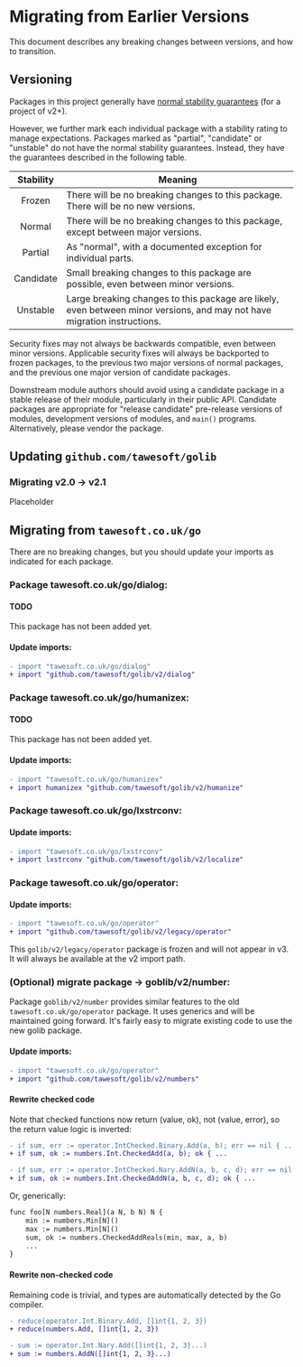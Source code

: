 # Migrating from Earlier Versions

This document describes any breaking changes between versions,
and how to transition.

## Versioning

Packages in this project generally have
[normal stability guarantees](https://go.dev/doc/modules/version-numbers) (for
a project of v2+).

However, we further mark each individual package with a stability rating to
manage expectations. Packages marked as "partial", "candidate" or "unstable" 
do not have the normal stability guarantees. Instead, they have the guarantees
described in the following table.

| Stability | Meaning                                                                                                                  |
|:---------:|--------------------------------------------------------------------------------------------------------------------------|
|  Frozen   | There will be no breaking changes to this package. There will be no new versions.                                        |
|  Normal   | There will be no breaking changes to this package, except between major versions.                                        |
|  Partial  | As "normal", with a documented exception for individual parts.                                                           |
| Candidate | Small breaking changes to this package are possible, even between minor versions.                                        |
| Unstable  | Large breaking changes to this package are likely, even between minor versions, and may not have migration instructions. |

Security fixes may not always be backwards compatible, even between minor 
versions. Applicable security fixes will always be backported to frozen 
packages, to the previous two major versions of normal packages, and the 
previous one major version of candidate packages.

Downstream module authors should avoid using a candidate package
in a stable release of their module, particularly in their public API. 
Candidate packages are appropriate for "release candidate" pre-release 
versions of modules, development versions of modules, and `main()` programs. 
Alternatively, please vendor the package.


## Updating `github.com/tawesoft/golib`

### Migrating v2.0 → v2.1

Placeholder



## Migrating from `tawesoft.co.uk/go`

There are no breaking changes, but you should update your imports as indicated
for each package.


### Package **tawesoft.co.uk/go/dialog:**

#### TODO

This package has not been added yet.

#### Update imports:

```diff
- import "tawesoft.co.uk/go/dialog"
+ import "github.com/tawesoft/golib/v2/dialog"
```

### Package **tawesoft.co.uk/go/humanizex:**

#### TODO

This package has not been added yet.

#### Update imports:

```diff
- import "tawesoft.co.uk/go/humanizex"
+ import humanizex "github.com/tawesoft/golib/v2/humanize"
```

### Package **tawesoft.co.uk/go/lxstrconv:**

#### Update imports:

```diff
- import "tawesoft.co.uk/go/lxstrconv"
+ import lxstrconv "github.com/tawesoft/golib/v2/localize"
```

### Package **tawesoft.co.uk/go/operator:**

#### Update imports:

```diff
- import "tawesoft.co.uk/go/operator"
+ import "github.com/tawesoft/golib/v2/legacy/operator"
```

This `golib/v2/legacy/operator` package is frozen and will not appear 
in v3. It will always be available at the v2 import path.

### (Optional) migrate package → **goblib/v2/number:**

Package `goblib/v2/number` provides similar features to the old
`tawesoft.co.uk/go/operator` package. It uses generics and will be maintained
going forward. It's fairly easy to migrate existing code to use the new golib 
package.

#### Update imports:

```diff
- import "tawesoft.co.uk/go/operator"
+ import "github.com/tawesoft/golib/v2/numbers"
```

#### Rewrite checked code

Note that checked functions now return (value, ok), not (value, error), so 
the return value logic is inverted:

```diff
- if sum, err := operator.IntChecked.Binary.Add(a, b); err == nil { ...
+ if sum, ok := numbers.Int.CheckedAdd(a, b); ok { ...

- if sum, err := operator.IntChecked.Nary.AddN(a, b, c, d); err == nil { ...
+ if sum, ok := numbers.Int.CheckedAddN(a, b, c, d); ok { ...
```

Or, generically:

```diff
func foo[N numbers.Real](a N, b N) N {
    min := numbers.Min[N]()
    max := numbers.Min[N]() 
    sum, ok := numbers.CheckedAddReals(min, max, a, b)
    ...
}
```

#### Rewrite non-checked code

Remaining code is trivial, and types are automatically detected by the Go
compiler.

```diff
- reduce(operator.Int.Binary.Add, []int{1, 2, 3})
+ reduce(numbers.Add, []int{1, 2, 3})

- sum := operator.Int.Nary.Add([]int{1, 2, 3}...)
+ sum := numbers.AddN([]int{1, 2, 3}...)
```
